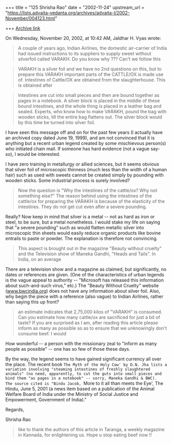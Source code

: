 +++
title = "125 Shrisha Rao"
date = "2002-11-24"
upstream_url = "https://lists.advaita-vedanta.org/archives/advaita-l/2002-November/004123.html"

+++
[Archive link](https://lists.advaita-vedanta.org/archives/advaita-l/2002-November/004123.html)

On Wednesday, November 20, 2002, at 10:42 AM, Jaldhar H. Vyas wrote:

> A couple of years ago, Indian Airlines, the domestic air-carrier of
> India had issued instructions to its suppliers to supply sweet without
> silverfoil called VARAKH.  Do you know why ??? Can't we follow this

> VARAKH is a silver foil and we have no 2nd questions on this, but to
> prepare
> this VARAKH important parts of the CATTLE/OX is made use of.
> Intestines of
> Cattle/OX are obtained from the slaughterhouse. This is obtained after

> Intestines are cut into small pieces and then are bound together as
> pages in
> a notebook.  A silver block is placed in the middle of these bound
> intestines, and the whole thing is placed in a leather bag and sealed.
> Experts, who know how to make VARAKH, pound the bag with wooden
> sticks, till
> the entire bag flattens out. The silver block would by this time be
> turned
> into silver foil.

I have seen this message off and on for the past few years (I actually
have an archived copy dated June 19, 1999), and am not convinced that
it is anything but a recent urban legend created by some mischievous
person(s) who initiated chain mail.  If someone has hard evidence (not
a vague say-so), I would be interested.

I have zero training in metallurgy or allied sciences, but it seems
obvious that silver foil of microscopic thinness (much less than the
width of a human hair) such as used with sweets cannot be created
simply by pounding with wooden sticks.  Some industrial process is
surely involved?

> Now the question is "Why the
> intestines of the cattle/ox?
> Why not something else?"
> The reason behind using the intestines of the cattle/ox for preparing
> the
> VARAKH is because of the elasticity of the intestines. They do not get
> cut
> even after a severe pounding.

Really?  Now keep in mind that silver is a metal -- not as hard as iron
or steel, to be sure, but a metal nonetheless.  I would stake my life
on saying that "a severe pounding" such as would flatten metallic
silver into microscopic thin sheets would easily reduce organic
products like bovine entrails to paste or powder.  The explanation is
therefore not convincing.

> This aspect is brought out in the magazine "Beauty without cruelty"
> and the
> Television show of Maneka Gandhi, "Heads and Tails". In India, on an
> average

There are a television show and a magazine as claimed, but
significantly, no dates or references are given.  (One of the
characteristics of urban legends is the vague appeal to authority --
"Microsoft has released this information about such-and-such virus,"
etc.) The "Beauty Without Cruelty" website (www.bwcindia.org) does not
have any information about silver foil.  Also, why begin the piece with
a reference (also vague) to Indian Airlines, rather than saying this up
front?

> an estimate indicates that 2,75,000 kilos of "VARAKH" is consumed. Can
> you
> estimate how many cattle/ox are sacrificed for just a bit of taste?
> If you
> are surprised as I am, after reading this article please inform as
> many as
> possible so as to ensure that we unknowingly don't consume beef.  I
> would

How wonderful -- a person with the missionary zeal to "inform as many
people as possible" -- one has so few of those these days.

By the way, the legend seems to have gained significant currency all
over the place.  The recent book `The Myth of the Holy Cow' by D.N. Jha
lists a variation involving "steaming intestines of freshly slaughtered
animals" (no need, apparently, to cut the guts into small pieces and
bind them "as pages in a notebook" -- sorry, Maneka Gandhi & BWC).  The
source cited is "Bindu Jacob, `More to it all than meets the Eye', The
Hindu, June 5, 2001 (a news item based on a publication of the Animal
Welfare Board of India under the Ministry of Social Justice and
Empowerment, Government of India)."

Regards,

Shrisha Rao

> like to thank the authors of this article in Taranga, a weekly
> magazine in
> Kannada, for enlightening us.
> Hope u stop eating beef now !!

